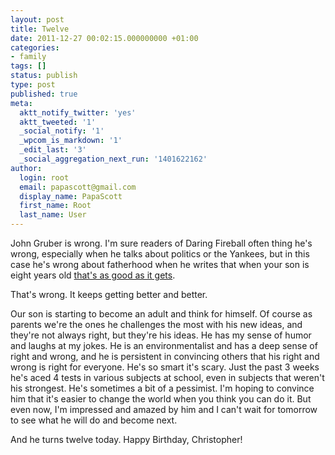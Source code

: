 ```yaml
---
layout: post
title: Twelve
date: 2011-12-27 00:02:15.000000000 +01:00
categories:
- family
tags: []
status: publish
type: post
published: true
meta:
  aktt_notify_twitter: 'yes'
  aktt_tweeted: '1'
  _social_notify: '1'
  _wpcom_is_markdown: '1'
  _edit_last: '3'
  _social_aggregation_next_run: '1401622162'
author:
  login: root
  email: papascott@gmail.com
  display_name: PapaScott
  first_name: Root
  last_name: User
---
```

<p>John Gruber is wrong. I'm sure readers of Daring Fireball often thing he's wrong, especially when he talks about politics or the Yankees, but in this case he's wrong about fatherhood when he writes that when your son is eight years old <a href="http://daringfireball.net/2011/12/merry">that's as good as it gets</a>.</p>
<p>That's wrong. It keeps getting better and better.</p>
<p>Our son is starting to become an adult and think for himself. Of course as parents we're the ones he challenges the most with his new ideas, and they're not always right, but they're his ideas. He has my sense of humor and laughs at my jokes. He is an environmentalist and has a deep sense of right and wrong, and he is persistent in convincing others that his right and wrong is right for everyone. He's so smart it's scary. Just the past 3 weeks he's aced 4 tests in various subjects at school, even in subjects that weren't his strongest. He's sometimes a bit of a pessimist. I'm hoping to convince him that it's easier to change the world when you think you can do it. But even now, I'm impressed and amazed by him and I can't wait for tomorrow to see what he will do and become next.</p>
<p>And he turns twelve today. Happy Birthday, Christopher!</p>
